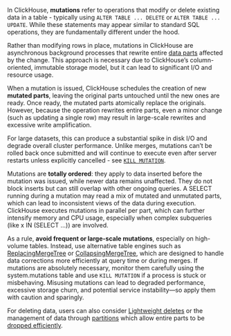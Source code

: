 In ClickHouse, **mutations** refer to operations that modify or delete existing data in a table - typically using `ALTER TABLE ... DELETE` or `ALTER TABLE ... UPDATE`. While these statements may appear similar to standard SQL operations, they are fundamentally different under the hood. 

Rather than modifying rows in place, mutations in ClickHouse are asynchronous background processes that rewrite entire [data parts](/parts) affected by the change. This approach is necessary due to ClickHouse’s column-oriented, immutable storage model, but it can lead to significant I/O and resource usage.

When a mutation is issued, ClickHouse schedules the creation of new **mutated parts**, leaving the original parts untouched until the new ones are ready. Once ready, the mutated parts atomically replace the originals. However, because the operation rewrites entire parts, even a minor change (such as updating a single row) may result in large-scale rewrites and excessive write amplification. 

For large datasets, this can produce a substantial spike in disk I/O and degrade overall cluster performance. Unlike merges, mutations can’t be rolled back once submitted and will continue to execute even after server restarts unless explicitly cancelled - see [`KILL MUTATION`](/sql-reference/statements/kill#kill-mutation).

Mutations are **totally ordered**: they apply to data inserted before the mutation was issued, while newer data remains unaffected. They do not block inserts but can still overlap with other ongoing queries. A SELECT running during a mutation may read a mix of mutated and unmutated parts, which can lead to inconsistent views of the data during execution. ClickHouse executes mutations in parallel per part, which can further intensify memory and CPU usage, especially when complex subqueries (like x IN (SELECT ...)) are involved.

As a rule, **avoid frequent or large-scale mutations**, especially on high-volume tables. Instead, use alternative table engines such as [ReplacingMergeTree](/guides/replacing-merge-tree) or [CollapsingMergeTree](/engines/table-engines/mergetree-family/collapsingmergetree), which are designed to handle data corrections more efficiently at query time or during merges. If mutations are absolutely necessary, monitor them carefully using the system.mutations table and use `KILL MUTATION` if a process is stuck or misbehaving. Misusing mutations can lead to degraded performance, excessive storage churn, and potential service instability—so apply them with caution and sparingly.

For deleting data, users can also consider [Lightweight deletes](/guides/developer/lightweight-delete) or the management of data through [partitions](/best-practices/choosing-a-partitioning-key) which allow entire parts to be [dropped efficiently](/sql-reference/statements/alter/partition#drop-partitionpart).
